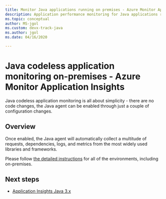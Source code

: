 ```yaml
---
title: Monitor Java applications running on premises - Azure Monitor Application Insights
description: Application performance monitoring for Java applications running on premises without instrumenting the app. Distributed tracing and application map.
ms.topic: conceptual
author: MS-jgol
ms.custom: devx-track-java
ms.author: jgol
ms.date: 04/16/2020

---
```


# Java codeless application monitoring on-premises - Azure Monitor Application Insights

Java codeless application monitoring is all about simplicity - there are no code changes, the Java agent can be enabled through just a couple of configuration changes.

## Overview

Once enabled, the Java agent will automatically collect a multitude of requests, dependencies, logs, and metrics from the most widely used libraries and frameworks.

Please follow [the detailed instructions](./java-in-process-agent.md) for all of the environments, including on-premises.

## Next steps

* [Application Insights Java 3.x](./java-in-process-agent.md)
